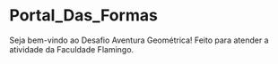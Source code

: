 # Portal_Das_Formas
Seja bem-vindo ao Desafio Aventura Geométrica! Feito para atender a atividade da Faculdade Flamingo.
